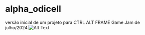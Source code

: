 # alpha_odicell
 versão inicial de um projeto para CTRL ALT FRAME Game Jam de julho/2024
 ![Alt Text](https://c.tenor.com/34CUcsND-eEAAAAC/tenor.gif)
